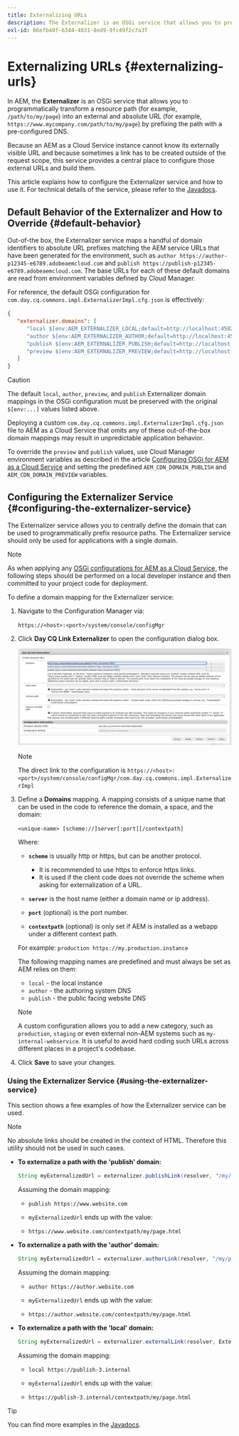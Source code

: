 ```yaml
---
title: Externalizing URLs
description: The Externalizer is an OSGi service that allows you to programmatically transform a resource path into an external and absolute URL.
exl-id: 06efb40f-6344-4831-8ed9-9fc49f2c7a3f
---
```

# Externalizing URLs {#externalizing-urls}

In AEM, the **Externalizer** is an OSGi service that allows you to programmatically transform a resource path (for example, `/path/to/my/page`) into an external and absolute URL (for example, `https://www.mycompany.com/path/to/my/page`) by prefixing the path with a pre-configured DNS.

Because an AEM as a Cloud Service instance cannot know its externally visible URL and because sometimes a link has to be created outside of the request scope, this service provides a central place to configure those external URLs and build them.

This article explains how to configure the Externalizer service and how to use it. For technical details of the service, please refer to the [Javadocs](https://www.adobe.io/experience-manager/reference-materials/cloud-service/javadoc/com/day/cq/commons/Externalizer.html).

## Default Behavior of the Externalizer and How to Override {#default-behavior}

Out-of-the box, the Externalizer service maps a handful of domain identifiers to absolute URL prefixes matching the AEM service URLs that have been generated for the environment, such as `author https://author-p12345-e6789.adobeaemcloud.com` and `publish https://publish-p12345-e6789.adobeaemcloud.com`. The base URLs for each of these default domains are read from environment variables defined by Cloud Manager.

For reference, the default OSGi configuration for `com.day.cq.commons.impl.ExternalizerImpl.cfg.json` is effectively:

```json
{
   "externalizer.domains": [
      "local $[env:AEM_EXTERNALIZER_LOCAL;default=http://localhost:4502]",
      "author $[env:AEM_EXTERNALIZER_AUTHOR;default=http://localhost:4502]",
      "publish $[env:AEM_EXTERNALIZER_PUBLISH;default=http://localhost:4503]",
      "preview $[env:AEM_EXTERNALIZER_PREVIEW;default=http://localhost:4503]"
   ]
}
```

>[!CAUTION]
>
>The default `local`, `author`, `preview`, and `publish` Externalizer domain mappings in the OSGi configuration must be preserved with the original `$[env:...]` values listed above.
>
>Deploying a custom `com.day.cq.commons.impl.ExternalizerImpl.cfg.json` file to AEM as a Cloud Service that omits any of these out-of-the-box domain mappings may result in unpredictable application behavior.

To override the `preview` and `publish` values, use Cloud Manager environment variables as described in the article [Configuring OSGi for AEM as a Cloud Service](/help/implementing/deploying/configuring-osgi.md#cloud-manager-api-format-for-setting-properties) and setting the predefined `AEM_CDN_DOMAIN_PUBLISH` and `AEM_CDN_DOMAIN_PREVIEW` variables.

## Configuring the Externalizer Service {#configuring-the-externalizer-service}

The Externalizer service allows you to centrally define the domain that can be used to programmatically prefix resource paths. The Externalizer service should only be used for applications with a single domain.

>[!NOTE]
>
>As when applying any [OSGi configurations for AEM as a Cloud Service,](/help/implementing/deploying/overview.md#osgi-configuration) the following steps should be performed on a local developer instance and then committed to your project code for deployment.

To define a domain mapping for the Externalizer service:

1. Navigate to the Configuration Manager via:

   `https://<host>:<port>/system/console/configMgr`

1. Click **Day CQ Link Externalizer** to open the configuration dialog box.

   ![The Externalizer OSGi configuration](./assets/externalizer-osgi.png)

   >[!NOTE]
   >
   >The direct link to the configuration is `https://<host>:<port>/system/console/configMgr/com.day.cq.commons.impl.ExternalizerImpl`

1. Define a **Domains** mapping. A mapping consists of a unique name that can be used in the code to reference the domain, a space, and the domain:

   `<unique-name> [scheme://]server[:port][/contextpath]`

   Where:

    * **`scheme`** is usually http or https, but can be another protocol.

        * It is recommended to use https to enforce https links.
        * It is used if the client code does not override the scheme when asking for externalization of a URL.

    * **`server`** is the host name (either a domain name or ip address).
    * **`port`** (optional) is the port number.
    * **`contextpath`** (optional) is only set if AEM is installed as a webapp under a different context path.

   For example: `production https://my.production.instance`

   The following mapping names are predefined and must always be set as AEM relies on them:

    * `local` - the local instance
    * `author` - the authoring system DNS
    * `publish` - the public facing website DNS

   >[!NOTE]
   >
   >A custom configuration allows you to add a new category, such as `production`, `staging` or even external non-AEM systems such as `my-internal-webservice`. It is useful to avoid hard coding such URLs across different places in a project's codebase.

1. Click **Save** to save your changes.

### Using the Externalizer Service {#using-the-externalizer-service}

This section shows a few examples of how the Externalizer service can be used.

>[!NOTE]
>
>No absolute links should be created in the context of HTML. Therefore this utility should not be used in such cases.

* **To externalize a path with the 'publish' domain:**

  ```java
  String myExternalizedUrl = externalizer.publishLink(resolver, "/my/page") + ".html";
  ```

  Assuming the domain mapping:

  * `publish https://www.website.com`

  * `myExternalizedUrl` ends up with the value:

  * `https://www.website.com/contextpath/my/page.html`

* **To externalize a path with the 'author' domain:**

  ```java
  String myExternalizedUrl = externalizer.authorLink(resolver, "/my/page") + ".html";
  ```

  Assuming the domain mapping:

  * `author https://author.website.com`

  * `myExternalizedUrl` ends up with the value:

  * `https://author.website.com/contextpath/my/page.html`

* **To externalize a path with the 'local' domain:**

  ```java
  String myExternalizedUrl = externalizer.externalLink(resolver, Externalizer.LOCAL, "/my/page") + ".html";
  ```

  Assuming the domain mapping:

  * `local https://publish-3.internal`

  * `myExternalizedUrl` ends up with the value:

  * `https://publish-3.internal/contextpath/my/page.html`

>[!TIP]
>
>You can find more examples in the [Javadocs](https://www.adobe.io/experience-manager/reference-materials/cloud-service/javadoc/com/day/cq/commons/Externalizer.html).

